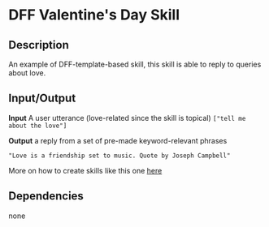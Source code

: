 # DFF Valentine's Day Skill 
## Description
An example of DFF-template-based skill, this skill is able to reply to queries about love.

## Input/Output

**Input**
A user utterance (love-related since the skill is topical)
```["tell me about the love"]```

**Output**
a reply from a set of pre-made keyword-relevant phrases

```"Love is a friendship set to music. Quote by Joseph Campbell"```

More on how to create skills like this one [here](https://docs.dream.deeppavlov.ai/guides/custom_skill)
## Dependencies
none